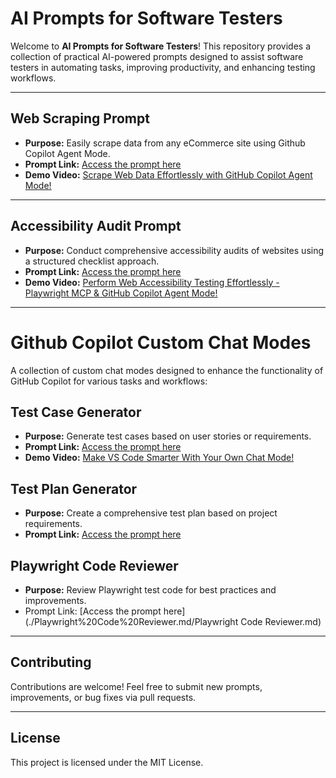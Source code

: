 # AI Prompts for Software Testers

Welcome to **AI Prompts for Software Testers**! This repository provides a collection of practical AI-powered prompts designed to assist software testers in automating tasks, improving productivity, and enhancing testing workflows.

---

## Web Scraping Prompt

- **Purpose:** Easily scrape data from any eCommerce site using Github Copilot Agent Mode.
- **Prompt Link:** [Access the prompt here](/prompt-product-data.md)
- **Demo Video:** [Scrape Web Data Effortlessly with GitHub Copilot Agent Mode!](https://www.youtube.com/watch?v=NhLIeKhA61M)

---

## Accessibility Audit Prompt

- **Purpose:** Conduct comprehensive accessibility audits of websites using a structured checklist approach.
- **Prompt Link:** [Access the prompt here](/prompt-accessibility-audit.md)
- **Demo Video:** [Perform Web Accessibility Testing Effortlessly - Playwright MCP & GitHub Copilot Agent Mode!](https://www.youtube.com/watch?v=ifOrHyH4wyE)

---

# Github Copilot Custom Chat Modes

A collection of custom chat modes designed to enhance the functionality of GitHub Copilot for various tasks and workflows:

## Test Case Generator
- **Purpose:** Generate test cases based on user stories or requirements.
- **Prompt Link:** [Access the prompt here](./test-case-generator.md)
- **Demo Video:** [Make VS Code Smarter With Your Own Chat Mode!](https://www.youtube.com/watch?v=Y_KPr6Cdsco)

## Test Plan Generator
- **Purpose:** Create a comprehensive test plan based on project requirements.
- **Prompt Link:** [Access the prompt here](./test-plan-generator.md)

## Playwright Code Reviewer
- **Purpose:** Review Playwright test code for best practices and improvements.
- Prompt Link: [Access the prompt here](./Playwright%20Code%20Reviewer.md/Playwright Code Reviewer.md)

---

## Contributing

Contributions are welcome! Feel free to submit new prompts, improvements, or bug fixes via pull requests.

---

## License

This project is licensed under the MIT License.
